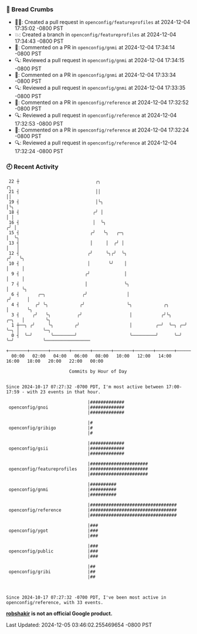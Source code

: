 ### 🍞 Bread Crumbs

 * ✍🏼: Created a pull request in `openconfig/featureprofiles` at 2024-12-04 17:35:02 -0800 PST
 * 💥: Created a branch in `openconfig/featureprofiles` at 2024-12-04 17:34:43 -0800 PST
 * 💬: Commented on a PR in  `openconfig/gnmi` at 2024-12-04 17:34:14 -0800 PST
 * 🔍: Reviewed a pull request in  `openconfig/gnmi` at 2024-12-04 17:34:15 -0800 PST
 * 💬: Commented on a PR in  `openconfig/gnmi` at 2024-12-04 17:33:34 -0800 PST
 * 🔍: Reviewed a pull request in  `openconfig/gnmi` at 2024-12-04 17:33:35 -0800 PST
 * 💬: Commented on a PR in  `openconfig/reference` at 2024-12-04 17:32:52 -0800 PST
 * 🔍: Reviewed a pull request in  `openconfig/reference` at 2024-12-04 17:32:53 -0800 PST
 * 💬: Commented on a PR in  `openconfig/reference` at 2024-12-04 17:32:24 -0800 PST
 * 🔍: Reviewed a pull request in  `openconfig/reference` at 2024-12-04 17:32:24 -0800 PST

### 🕘 Recent Activity
```
 22 ┼                             ╭╮                                         ╭╮
 21 ┤                             ││                                         ││
 19 ┤                             │╰╮                                        │╰╮
 18 ┤                            ╭╯ │                                        │ │
 16 ┤                            │  ╰╮                                      ╭╯ │
 15 ┤                           ╭╯   ╰╮   ╭─╮                               │  ╰╮
 13 ┤                           │     │  ╭╯ │                               │   │
 12 ┤                          ╭╯     ╰╮╭╯  ╰╮                             ╭╯   ╰╮
 10 ┤                          │       ╰╯    │                             │     │
  9 ┤                         ╭╯             │                             │     │
  7 ┤                         │              ╰╮                            │     ╰╮
  6 ┤       ╭─╮              ╭╯               │                           ╭╯      │
  4 ┤      ╭╯ ╰╮            ╭╯                ╰╮            ╭╮            │       ╰╮
  3 ┤     ╭╯   ╰╮          ╭╯                  │           ╭╯╰╮     ╭─╮   │        ╰╮
  1 ┼──╮ ╭╯     ╰╮        ╭╯                   │         ╭─╯  ╰─╮ ╭─╯ ╰─╮ │         ╰─╮
  0 ┤  ╰─╯       ╰────────╯                    ╰─────────╯      ╰─╯     ╰─╯           ╰─────────────────
    +───────+───────+───────+───────+───────+───────+───────+───────+───────+───────+───────+───────+────
  00:00   02:00   04:00   06:00   08:00   10:00   12:00   14:00   16:00   18:00   20:00   22:00   00:00   

						Commits by Hour of Day


Since 2024-10-17 07:27:32 -0700 PDT, I'm most active between 17:00-17:59 - with 23 events in that hour.

```



```
                               |#############
 openconfig/gnoi               |#############
                               |#############

                               |#
 openconfig/gribigo            |#
                               |#

                               |#############
 openconfig/gsii               |#############
                               |#############

                               |######################
 openconfig/featureprofiles    |######################
                               |######################

                               |##########
 openconfig/gnmi               |##########
                               |##########

                               |#################################
 openconfig/reference          |#################################
                               |#################################

                               |###
 openconfig/ygot               |###
                               |###

                               |###
 openconfig/public             |###
                               |###

                               |##
 openconfig/gribi              |##
                               |##



Since 2024-10-17 07:27:32 -0700 PDT, I've been most active in openconfig/reference, with 33 events.

```
**[robshakir](mailto:robjs@google.com) is not an official Google product.**  


Last Updated: 2024-12-05 03:46:02.255469654 -0800 PST
